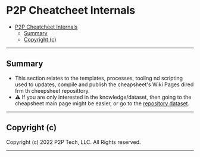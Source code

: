 # P2P Cheatcheet Internals

- [P2P Cheatcheet Internals](#p2p-cheatcheet-internals)
  - [Summary](#summary)
  - [Copyright (c)](#copyright-c)

---

## Summary

- This section relates to the templates, processes, tooling nd scripting used to updates, compile and publish the cheapsheet's Wiki Pages dired frm th cheepsheet reposittory.
- :warning: If you are only interested in the knowledge/dataset, then going to the cheapsheet main page might be easier, or go to the [repository dataset](../cheatsheet).

---

## Copyright (c)

Copyright (c) 2022 P2P Tech, LLC.
All Rights reserved.

---

<!--
```metadata

Creator: Thiago Modelli <thiago@modelli.us>
Created: May 12, 2022
Contributions:
- [[COMMIT ID]] Thiago Modelli <thiago@modelli.us>

```
-->
